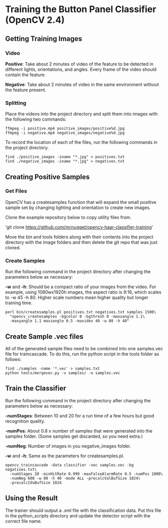 # Training the Button Panel Classifier (OpenCV 2.4)

## Getting Training Images

### Video

**Positive**: Take about 2 minutes of video of the feature to be detected in different lights, orientations, and angles.  Every frame of the video should contain the feature.

**Negative**: Take about 2 minutes of video in the same environment without the feature present.

### Splitting

Place the videos into the project directory and split them into images with the following two commands:

```
ffmpeg -i positive.mp4 positive_images/positive%d.jpg
ffmpeg -i negative.mp4 negative_images/negative%d.jpg
```

To record the location of each of the files, run the following commands in the project directory.

```
find ./positive_images -iname "*.jpg" > positives.txt
find ./negative_images -iname "*.jpg" > negatives.txt

```

## Creating Positive Samples

### Get Files

OpenCV has a createsamples function that will expand the small positive sample set by changing lighting and orientation to create new images.

Clone the example repository below to copy utility files from.

'git clone https://github.com/mrnugget/opencv-haar-classifier-training'

Move the bin and tools folders along with their contents into the project directory with the image folders and then delete the git repo that was just cloned.

### Create Samples

Run the following command in the project directory after changing the parameters below as necessary:

**-w** and **-h**: Should be a compact ratio of your images from the video. For example, using 1080wx1920h images, the aspect ratio is 9:16, which scales to -w 45 -h 80.  Higher scale numbers mean higher quality but longer training time.

```
perl bin/createsamples.pl positives.txt negatives.txt samples 1500\
  "opencv_createsamples -bgcolor 0 -bgthresh 0 -maxxangle 1.1\
  -maxyangle 1.1 maxzangle 0.5 -maxidev 40 -w 80 -h 40"
```

## Create Sample .vec files

All of the generated sample files need to be combined into one samples.vec file for traincascade.  To do this, run the python script in the tools folder as follows:

```
find ./samples -name '*.vec' > samples.txt
python tools/mergevec.py -v samples/ -o samples.vec
```

## Train the Classifier

Run the following command in the project directory after changing the parameters below as necessary:

**-numStages**: Between 10 and 20 for a run time of a few hours but good recognition quality.

**-numPos**: About 0.8 x number of samples that were generated into the samples folder. (Some samples get discarded, so you need extra.)

**-numNeg**: Number of images in you negative_images folder.

**-w** and **-h**: Same as the parameters for createsamples.pl.

```
opencv_traincascade -data classifier -vec samples.vec -bg negatives.txt\
  -numStages 20 -minHitRate 0.999 -maxFalseAlarmRate 0.5 -numPos 1000\
  -numNeg 600 -w 80 -h 40 -mode ALL -precalcValBufSize 1024\
  -precalcIdxBufSize 1024
```

## Using the Result

The trainer should output a .xml file with the classification data. Put this file in the python_scripts directory and update the detector script with the correct file name.